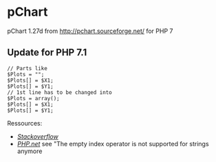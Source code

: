 # pChart
pChart 1.27d from http://pchart.sourceforge.net/ for PHP 7

## Update for PHP 7.1

``` 
// Parts like 
$Plots = "";
$Plots[] = $X1;
$Plots[] = $Y1;
// 1st line has to be changed into
$Plots = array();
$Plots[] = $X1;
$Plots[] = $Y1;
```

Ressources:

* *[Stackoverflow](https://stackoverflow.com/questions/5879675/problem-with-fatal-error-operator-not-supported-for-strings-in/5879729)*
* *[PHP.net](https://www.php.net/manual/de/migration71.incompatible.php)*
  see "The empty index operator is not supported for strings anymore
